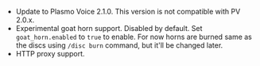 - Update to Plasmo Voice 2.1.0. This version is not compatible with PV 2.0.x.
- Experimental goat horn support. Disabled by default. Set `goat_horn.enabled` to `true` to enable. For now horns are burned same as the discs using `/disc burn` command, but it'll be changed later.
- HTTP proxy support.